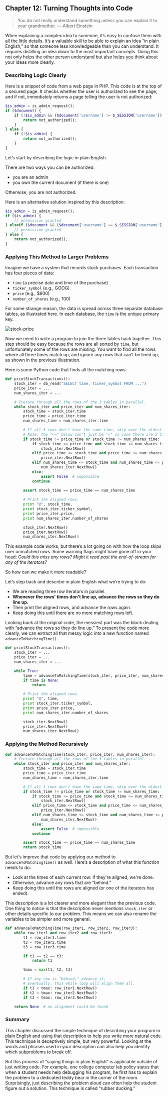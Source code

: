 ## Chapter 12: Turning Thoughts into Code

> You do not really understand something unless you can explain it to your grandmother. — Albert Einstein

When explaining a complex idea to someone, it’s easy to confuse them with all the little details. It’s a valuable skill to be able to explain an idea “in plain English,” so that someone less knowledgeable than you can understand. It requires distilling an idea down to the most important concepts. Doing this not only helps the other person understand but also helps you think about your ideas more clearly.

### Describing Logic Clearly

Here is a snippet of code from a web page in PHP. This code is at the top of a secured page. It checks whether the user is authorized to see the page, and if not, immediately returns a page telling the user is not authorized:

```php
$is_admin = is_admin_request();
if ($document) {
    if (!$is_admin && ($document['username'] != $_SESSION['username'])) {
        return not_authorized();
    }
} else {
    if (!$is_admin) {
        return not_authorized();
    }
}
```

Let’s start by describing the logic in plain English.

There are two ways you can be authorized:

- you are an admin
- you own the current document (if there is one)

Otherwise, you are not authorized.

Here is an alternative solution inspired by this description:

```php
$is_admin = is_admin_request();
if ($is_admin) {
    // permission granted
} elseif ($document && ($document['username'] == $_SESSION['username'])) {
    // permission granted
} else {
    return not_authorized();
}
```

### Applying This Method to Larger Problems

Imagine we have a system that records stock purchases. Each transaction has four pieces of data:

- `time` (a precise date and time of the purchase)
- `ticker_symbol` (e.g., GOOG)
- `price` (e.g., $600)
- `number_of_shares` (e.g., 100)

For some strange reason, the data is spread across three separate database tables, as illustrated here. In each database, the `time` is the unique primary key.

![stock-price](https://i.ibb.co/37qkgJh/Untitled.png)

Now we need to write a program to join the three tables back together. This step should be easy because the rows are all sorted by `time`, but unfortunately some of the rows are missing. You want to find all the rows where all three times match up, and ignore any rows that can’t be lined up, as shown in the previous illustration.

Here is some Python code that finds all the matching rows:

```py
def printStockTransactions():
    stock_iter = db_read("SELECT time, ticker_symbol FROM ...")
    price_iter = ...
    num_shares_iter = ...

    # Iterate through all the rows of the 3 tables in parallel.
    while stock_iter and price_iter and num_shares_iter:
        stock_time = stock_iter.time
        price_time = price_iter.time
        num_shares_time = num_shares_iter.time

        # If all 3 rows don't have the same time, skip over the oldest row
        # Note: the "<=" below can't just be "<" in case there are 2 tied-oldest.
        if stock_time != price_time or stock_time != num_shares_time:
            if stock_time <= price_time and stock_time <= num_shares_time:
                stock_iter.NextRow()
            elif price_time <= stock_time and price_time <= num_shares_time:
                price_iter.NextRow()
            elif num_shares_time <= stock_time and num_shares_time <= price_time:
                num_shares_iter.NextRow()
            else:
                assert False  # impossible
            continue

        assert stock_time == price_time == num_shares_time
        
        # Print the aligned rows.
        print "@", stock_time,
        print stock_iter.ticker_symbol,
        print price_iter.price,
        print num_shares_iter.number_of_shares

        stock_iter.NextRow()
        price_iter.NextRow()
        num_shares_iter.NextRow()
```

This example code works, but there’s a lot going on with how the loop skips over unmatched rows. Some warning flags might have gone off in your head: *Could this miss any rows? Might it read past the end-of-stream for any of the iterators?*

So how can we make it more readable?

Let’s step back and describe in plain English what we’re trying to do:

- We are reading three row iterators in parallel.
- **Whenever the rows' times don't line up, advance the rows so they do line up.**
- Then print the aligned rows, and advance the rows again.
- Keep doing this until there are no more matching rows left.

Looking back at the original code, the messiest part was the block dealing with “advance the rows so they do line up.” To present the code more clearly, we can extract all that messy logic into a new function named `advanceToMatchingTime()`.

```py
def printStockTransactions():
    stock_iter = ...
    price_iter = ...
    num_shares_iter = ...

    while True:
        time = advanceToMatchingTime(stock_iter, price_iter, num_shares_iter)
        if time is None:
            return

        # Print the aligned rows.
        print "@", time,
        print stock_iter.ticker_symbol,
        print price_iter.price,
        print num_shares_iter.number_of_shares

        stock_iter.NextRow()
        price_iter.NextRow()
        num_shares_iter.NextRow()
```

### Applying the Method Recursively

```py
def advanceToMatchingTime(stock_iter, price_iter, num_shares_iter):
    # Iterate through all the rows of the 3 tables in parallel.
    while stock_iter and price_iter and num_shares_iter:
        stock_time = stock_iter.time
        price_time = price_iter.time
        num_shares_time = num_shares_iter.time

        # If all 3 rows don't have the same time, skip over the oldest row
        if stock_time != price_time or stock_time != num_shares_time:
            if stock_time <= price_time and stock_time <= num_shares_time:
                stock_iter.NextRow()
            elif price_time <= stock_time and price_time <= num_shares_time:
                price_iter.NextRow()
            elif num_shares_time <= stock_time and num_shares_time <= price_time:
                num_shares_iter.NextRow()
            else:
                assert False  # impossible
            continue

        assert stock_time == price_time == num_shares_time
        return stock_time
```

But let’s improve that code by applying our method to `advanceToMatchingTime()` as well. Here’s a description of what this function needs to do:

- Look at the times of each current row: if they're aligned, we're done.
- Otherwise, advance any rows that are "behind."
- Keep doing this until the rows are aligned (or one of the iterators has ended).

This description is a lot clearer and more elegant than the previous code. One thing to notice is that the description never mentions `stock_iter` or other details specific to our problem. This means we can also rename the variables to be simpler and more general. 

```py
def advanceToMatchingTime(row_iter1, row_iter2, row_iter3):
    while row_iter1 and row_iter2 and row_iter3:    
        t1 = row_iter1.time
        t2 = row_iter2.time
        t3 = row_iter3.time

        if t1 == t2 == t3:
            return t1

        tmax = max(t1, t2, t3)

        # If any row is "behind," advance it.
        # Eventually, this while loop will align them all.
        if t1 < tmax: row_iter1.NextRow()
        if t2 < tmax: row_iter2.NextRow()
        if t3 < tmax: row_iter3.NextRow()

    return None  # no alignment could be found
```

### Summary

This chapter discussed the simple technique of describing your program in plain English and using that description to help you write more natural code. This technique is deceptively simple, but very powerful. Looking at the words and phrases used in your description can also help you identify which subproblems to break off.

But this process of “saying things in plain English” is applicable outside of just writing code. For example, one college computer lab policy states that when a student needs help debugging his program, he first has to explain the problem to a dedicated teddy bear in the corner of the room. Surprisingly, just describing the problem aloud can often help the student figure out a solution. This technique is called “rubber ducking.”